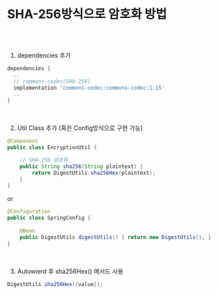 # SHA-256방식으로 암호화 방법

<br /><br />

1. dependencies 추가
```gradle
dependencies {
  ..
  // commons-codec(SHA-256)
  implementation 'commons-codec:commons-codec:1.15'
  ..
}
```

<br>

2. Util Class 추가 (혹은 Config방식으로 구현 가능)
```java
@Component
public class EncryptionUtil {

    // SHA-256 암호화
    public String sha256(String plaintext) {
        return DigestUtils.sha256Hex(plaintext);
    }
}
```
or
```java
@Configuration
public class SpringConfig {
    
    @Bean
    public DigestUtils digestUtils() { return new DigestUtils(); }
}
```

<br />

3. Autowierd 후 sha256Hex() 메서드 사용
```java
DigestUtils.sha256Hex({value});
```
